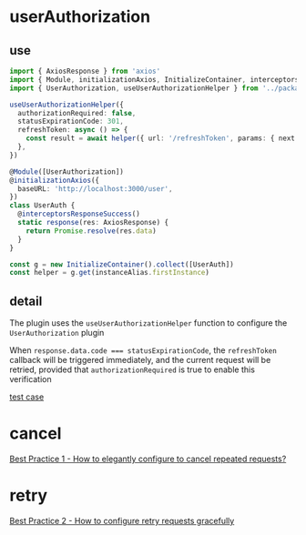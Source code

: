 # userAuthorization

## use

```ts
import { AxiosResponse } from 'axios'
import { Module, initializationAxios, InitializeContainer, interceptorsResponseSuccess, instanceAlias } from '@zealforchange/proveaxios'
import { UserAuthorization, useUserAuthorizationHelper } from '../package/userAuthorization/index'

useUserAuthorizationHelper({
  authorizationRequired: false,
  statusExpirationCode: 301,
  refreshToken: async () => {
    const result = await helper({ url: '/refreshToken', params: { next: true } })
  },
})

@Module([UserAuthorization])
@initializationAxios({
  baseURL: 'http://localhost:3000/user',
})
class UserAuth {
  @interceptorsResponseSuccess()
  static response(res: AxiosResponse) {
    return Promise.resolve(res.data)
  }
}

const g = new InitializeContainer().collect([UserAuth])
const helper = g.get(instanceAlias.firstInstance)
```

## detail

The plugin uses the `useUserAuthorizationHelper` function to configure the `UserAuthorization` plugin

When `response.data.code === statusExpirationCode`, the `refreshToken` callback will be triggered immediately, and the current request will be retried, provided that `authorizationRequired` is true to enable this verification

[test case](/test/userAuth.spec.ts)

# cancel

[Best Practice 1 - How to elegantly configure to cancel repeated requests?](/docs/cancel.md)

# retry

[Best Practice 2 - How to configure retry requests gracefully](/docs/retry.md)

